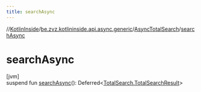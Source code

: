 ```yaml
---
title: searchAsync
---
```

//[KotlinInside](../../../index.html)/[be.zvz.kotlininside.api.async.generic](../index.html)/[AsyncTotalSearch](index.html)/[searchAsync](search-async.html)



# searchAsync



[jvm]\
suspend fun [searchAsync](search-async.html)(): Deferred&lt;[TotalSearch.TotalSearchResult](../../be.zvz.kotlininside.api.generic/-total-search/-total-search-result/index.html)&gt;




